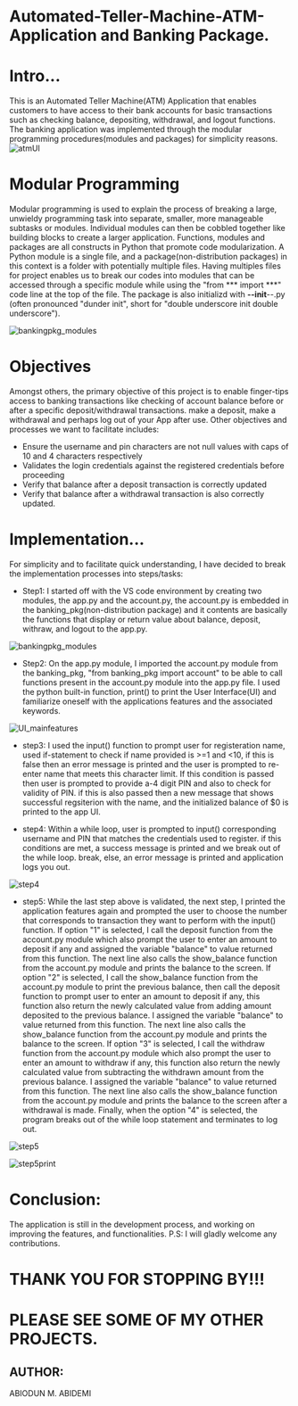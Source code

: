# Automated-Teller-Machine-ATM-Application and Banking Package.
# Intro...
This is an Automated Teller Machine(ATM) Application that enables customers to have access to their bank accounts for basic transactions such as checking balance, depositing, withdrawal, and logout functions. The banking application was implemented through the modular programming procedures(modules and packages) for simplicity reasons.
![atmUI](https://user-images.githubusercontent.com/48870117/138626586-35193e9e-aef1-4523-830d-b0ca10af114d.PNG)
# Modular Programming
Modular programming is used to explain the process of breaking a large, unwieldy programming task into separate, smaller, more manageable subtasks or modules. Individual modules can then be cobbled together like building blocks to create a larger application. Functions, modules and packages are all constructs in Python that promote code modularization.
A Python module is a single file, and a package(non-distribution packages) in this context is a folder with potentially multiple files. Having multiples files for project enables us to break our codes into modules that can be accessed through a specific module while using the "from *** import ***" code line at the top of the file. The package is also initializd with __--init__--.py (often pronounced "dunder init", short for "double underscore init double underscore").

![bankingpkg_modules](https://user-images.githubusercontent.com/48870117/138630351-4cd4d8c2-5807-43b5-82a5-1fbd011110b4.PNG)

# Objectives
Amongst others, the primary objective of this project is to enable finger-tips access to banking transactions like checking of account balance before or after a specific deposit/withdrawal transactions. make a deposit, make a withdrawal and perhaps log out of your App after use. Other objectives and processes we want to facilitate includes:

* Ensure the username and pin characters are not null values with caps of 10 and 4 characters respectively
* Validates the login credentials against the registered credentials before proceeding
* Verify that balance after a deposit transaction is correctly updated
* Verify that balance after a withdrawal transaction is also correctly updated.

# Implementation...
For simplicity and to facilitate quick understanding, I have decided to break the implementation processes into steps/tasks:
* Step1:
I started off with the VS code environment by creating two modules, the app.py and the account.py, the account.py is embedded in the banking_pkg(non-distribution package) and it contents are basically the functions that display or return value about balance, deposit, withraw, and logout to the app.py.

![bankingpkg_modules](https://user-images.githubusercontent.com/48870117/138630351-4cd4d8c2-5807-43b5-82a5-1fbd011110b4.PNG)
* Step2:
On the app.py module, I imported the account.py module from the banking_pkg, "from banking_pkg import account" to be able to call functions present in the account.py module into the app.py file. I used the python built-in function, print() to print the User Interface(UI) and familiarize oneself with the applications features and the associated keywords.

![UI_mainfeatures](https://user-images.githubusercontent.com/48870117/138638134-3ba13a5d-42a2-463b-a6d7-6e4d677d81f7.PNG)

* step3:
I used the input() function to prompt user for registeration name, used if-statement to check if name provided is >=1 and <10, if this is false then an error message is printed and the user is prompted to re-enter name that meets this character limit. If this condition is passed then user is prompted to provide a-4 digit PIN and also to check for validity of PIN. if this is also passed then a new message that shows successful regsiterion with the name, and the initialized balance of $0 is printed to the app UI. 

* step4:
Within a while loop, user is prompted to input() corresponding username and PIN that matches the credentials used to register. if this conditions are met, a success message is printed and we break out of the while loop. break, else, an error message is printed and application logs you out.

![step4](https://user-images.githubusercontent.com/48870117/138640772-a1e8ef58-e685-4f64-9c2a-a14e57f2193e.PNG)

* step5: 
While the last step above is validated, the next step, I printed the application features again and prompted the user to choose the number that corresponds to transaction they want to perform with the input() function.
If option "1" is selected, I call the deposit function from the account.py module which also prompt the user to enter an amount to deposit if any and assigned the variable "balance" to value returned from this function. The next line also calls the show_balance function from the account.py module and prints the balance to the screen.
If option "2" is selected, I call the show_balance function from the account.py module to print the previous balance, then call the deposit function to prompt user to enter an amount to deposit if any, this function also return the newly calculated value from adding amount deposited to the previous balance. I assigned the variable "balance" to value returned from this function. The next line also calls the show_balance function from the account.py module and prints the balance to the screen. 
If option "3" is selected, I call the withdraw function from the account.py module which also prompt the user to enter an amount to withdraw if any, this function also return the newly calculated value from subtracting the withdrawn amount from the previous balance. I assigned the variable "balance" to value returned from this function. The next line also calls the show_balance function from the account.py module and prints the balance to the screen after a withdrawal is made.
Finally, when the option "4" is selected, the program breaks out of the while loop statement and terminates to log out.

![step5](https://user-images.githubusercontent.com/48870117/138710093-237cad5a-c12d-4f9e-9ee0-39fae929aad1.PNG)

![step5print](https://user-images.githubusercontent.com/48870117/138710043-569257ef-71c0-4ed2-a4e1-fe0672281e0a.PNG)

# Conclusion: 
The application is still in the development process, and working on improving the features, and functionalities.
P.S: I will gladly welcome any contributions.

# THANK YOU FOR STOPPING BY!!!
# PLEASE SEE SOME OF MY OTHER PROJECTS.

## AUTHOR:
ABIODUN M. ABIDEMI
